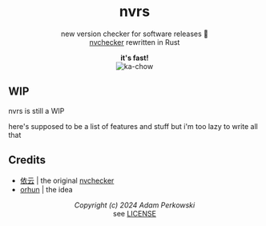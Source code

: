 <div align='center'>

# nvrs
new version checker for software releases 🦀<br>
[nvchecker](https://github.com/lilydjwg/nvchecker) rewritten in Rust

**it's fast!**<br>
![ka-chow](https://media1.tenor.com/m/mMWXOkCEndoAAAAC/ka-chow-lightning-mcqueen.gif)

</div>

## WIP
nvrs is still a WIP

here's supposed to be a list of features and stuff but i'm too lazy to write all that

## Credits
- [依云](https://github.com/lilydjwg) | the original [nvchecker](https://github.com/lilydjwg/nvchecker)
- [orhun](https://github.com/orhun) | the idea

<div align='center'>

*Copyright (c) 2024 Adam Perkowski*<br>
see [LICENSE](/LICENSE)

</div>
